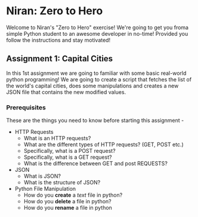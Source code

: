 # Niran: Zero to Hero

Welcome to Niran's "Zero to Hero" exercise! We're going to get you froma simple Python student to an awesome developer in no-time! Provided you follow the instructions and stay motivated!

## Assignment 1: Capital Cities

In this 1st assignment we are going to familiar with some basic real-world python programming! We are going to create a script that fetches the list of the world's capital cities, does some manipulations and creates a new JSON file that contains the new modified values.

### Prerequisites

These are the things you need to know before starting this assignment -

  * HTTP Requests
    * What is an HTTP requests?
    * What are the different types of HTTP requests? (GET, POST etc.)
    * Specifically, what is a POST request?
    * Specifically, what is a GET request?
    * What is the difference between GET and post REQUESTS?
  * JSON
    * What is JSON?
    * What is the structure of JSON?
  * Python File Manipulation
    * How do you **create** a *text* file in python?
    * How do you **delete** a file in python?
    * How do you **rename** a file in python
